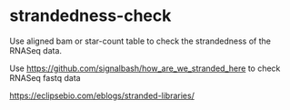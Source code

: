 # strandedness-check

Use aligned bam or star-count table to check the strandedness of the RNASeq data.

Use https://github.com/signalbash/how_are_we_stranded_here to check RNASeq fastq data

https://eclipsebio.com/eblogs/stranded-libraries/

